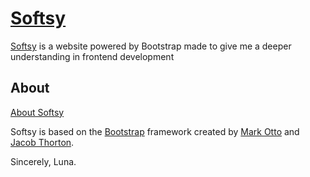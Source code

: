 # [Softsy](http://softsy.design/)

[Softsy](http://softsy.design/) is a website powered by Bootstrap made to give me a deeper understanding in frontend development

## About

[About Softsy](http://softsy.design/page-company-about.html/)

Softsy is based on the [Bootstrap](http://getbootstrap.com/) framework created by [Mark Otto](https://twitter.com/mdo) and [Jacob Thorton](https://twitter.com/fat).

Sincerely,
Luna.
